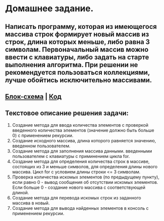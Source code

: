 # Домашнее задание. 

## Написать программу, которая из имеющегося массива строк формирует новый массив из строк, длина которых меньше, либо равна 3 символам. Первоначальный массив можно ввести с клавиатуры, либо задать на старте выполнения алгоритма. При решении не рекомендуется пользоваться коллекциями, лучше обойтись исключительно массивами.


## [Блок-схема](/FinalEx/Scheme.png) | [Код](/FinalEx/Project/Program.cs)


## Текстовое описание решения задачи: 
1. Создание метода для ввода количества элементов с проверкой введенного количества элементов (значение должно быть больше 0) с применением рекурсии. 
2. Создание исходного массива, длина которого равняется значению, введенном пользователем.  
3. Создание метода для заполнения массива данными. введенными пользователем с клавиатуры с приминением цикла for.
4. Создание метода для определения количества строк в массиве, состоящих из 3 и меньше символов, для определения длины нового массива. 
Цикл for c условием длины строки <= 3 символам.
5. Проверка количества искомых элементов (по предыдущему пункту), если равно 0 - вывод сообщения об отсутствии искомых элементов. Если больше 0 - создание нового массива с соответствующей длиной. 
6. Создание метода для перевода искомых строк из заданного массива в новый. 
7. Создание метода для вывода найденных элементов в консоль с применением рекурсии. 



